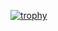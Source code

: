  [![trophy](https://github-profile-trophy.vercel.app/?username=viceice)](https://github.com/viceice)
